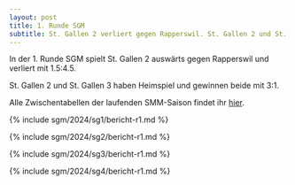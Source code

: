 ```yaml
---
layout: post
title: 1. Runde SGM
subtitle: St. Gallen 2 verliert gegen Rapperswil. St. Gallen 2 und St. Gallen 3 gewinnen.
---
```


In der 1. Runde SGM spielt St. Gallen 2 auswärts gegen Rapperswil und verliert mit 1.5:4.5.

St. Gallen 2 und St. Gallen 3 haben Heimspiel und gewinnen beide mit 3:1.

Alle Zwischentabellen der laufenden SMM-Saison findet ihr [hier](/sgm/2024/sg1).

{% include sgm/2024/sg1/bericht-r1.md %}

{% include sgm/2024/sg2/bericht-r1.md %}

{% include sgm/2024/sg3/bericht-r1.md %}

{% include sgm/2024/sg4/bericht-r1.md %}

<style>
table th, table td:nth-of-type(4) {
    white-space: nowrap;
}
</style>
